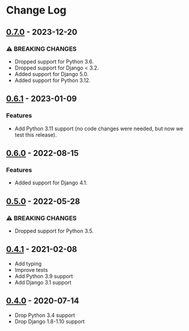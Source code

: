 # Change Log

## [0.7.0](https://github.com/dldevinc/ajax-views/tree/v0.7.0) - 2023-12-20

### ⚠ BREAKING CHANGES

-   Dropped support for Python 3.6.
-   Dropped support for Django < 3.2.
-   Added support for Django 5.0.
-   Added support for Python 3.12.

## [0.6.1](https://github.com/dldevinc/ajax-views/tree/v0.6.1) - 2023-01-09

### Features

-   Add Python 3.11 support (no code changes were needed, but now we test this release).

## [0.6.0](https://github.com/dldevinc/ajax-views/tree/v0.6.0) - 2022-08-15

### Features

-   Added support for Django 4.1.

## [0.5.0](https://github.com/dldevinc/ajax-views/tree/v0.5.0) - 2022-05-28

### ⚠ BREAKING CHANGES

-   Dropped support for Python 3.5.

## [0.4.1](https://github.com/dldevinc/ajax-views/tree/v0.4.1) - 2021-02-08

-   Add typing
-   Improve tests
-   Add Python 3.9 support
-   Add Django 3.1 support

## [0.4.0](https://github.com/dldevinc/ajax-views/tree/v0.4.0) - 2020-07-14

-   Drop Python 3.4 support
-   Drop Django 1.8-1.10 support
